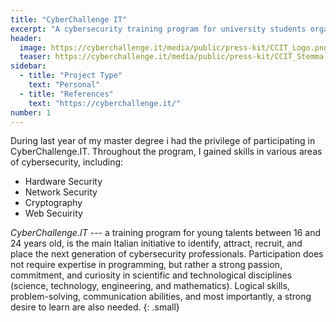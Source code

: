 ```yaml
---
title: "CyberChallenge IT"
excerpt: "A cybersecurity training program for university students organized by the Cybersecurity National Lab"
header:
  image: https://cyberchallenge.it/media/public/press-kit/CCIT_Logo.png
  teaser: https://cyberchallenge.it/media/public/press-kit/CCIT_Stemma.svg
sidebar:
  - title: "Project Type"
    text: "Personal"
  - title: "References"
    text: "https://cyberchallenge.it/"
number: 1
---
```


<!-- During Last Year of my master degree i've benn part as this training program that lasted 6 months   -->

During last year of my master degree i had the privilege of participating in CyberChallenge.IT. Throughout the program, I gained  skills in various areas of cybersecurity, including:
-	Hardware Security
- Network Security
-	Cryptography
- Web Secuirity

<cite>CyberChallenge.IT</cite> --- a training program for young talents between 16 and 24 years old, is the main Italian initiative to identify, attract, recruit, and place the next generation of cybersecurity professionals.
Participation does not require expertise in programming, but rather a strong passion, commitment, and curiosity in scientific and technological disciplines (science, technology, engineering, and mathematics). Logical skills, problem-solving, communication abilities, and most importantly, a strong desire to learn are also needed.
{: .small}
